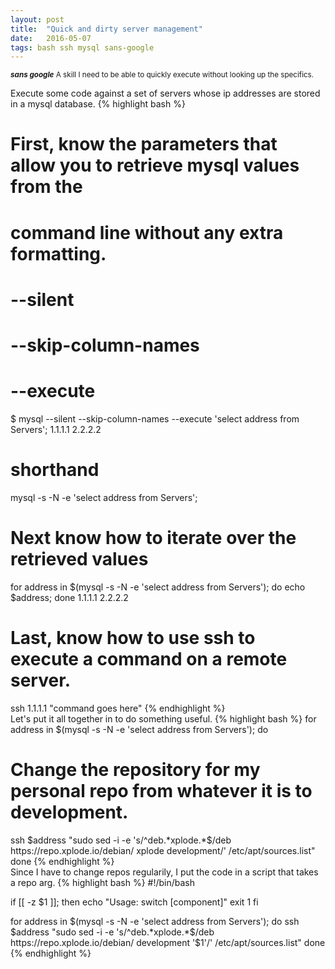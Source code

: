 ```yaml
---
layout: post
title:  "Quick and dirty server management"
date:   2016-05-07
tags: bash ssh mysql sans-google 
---
```

<small><strong>*sans google*</strong>
A skill I need to be able to quickly execute without looking up the specifics. </small>

Execute some code against a set of servers whose ip addresses are stored
 in a mysql database.
{% highlight bash %}
# First, know the parameters that allow you to retrieve mysql values from the
# command line without any extra formatting.
# --silent
# --skip-column-names
# --execute
$ mysql --silent --skip-column-names --execute 'select address from Servers';
1.1.1.1
2.2.2.2

# shorthand
mysql -s -N -e 'select address from Servers';

# Next know how to iterate over the retrieved values
for address in $(mysql -s -N -e 'select address from Servers'); do echo $address; done
1.1.1.1
2.2.2.2

# Last, know how to use ssh to execute a command on a remote server.
ssh 1.1.1.1 "command goes here"
{% endhighlight %}
<br>
Let's put it all together in to do something useful.
{% highlight bash %}
for address in $(mysql -s -N -e 'select address from Servers'); do
  # Change the repository for my personal repo from whatever it is to development.
  ssh $address "sudo sed -i -e 's/^deb.*xplode.*$/deb https:\/\/repo.xplode.io\/debian\/ xplode development/' /etc/apt/sources.list"
done
{% endhighlight %}
<br>
Since I have to change repos regularily, I put the code in a script that takes a repo arg.
{% highlight bash %}
#!/bin/bash

if [[ -z $1 ]]; then
  echo "Usage:  switch [component]"
  exit 1
fi

for address in $(mysql -s -N -e 'select address from Servers'); do
  ssh $address "sudo sed -i -e 's/^deb.*xplode.*$/deb https:\/\/repo.xplode.io\/debian\/ development '$1'/' /etc/apt/sources.list"
 done
{% endhighlight %}
